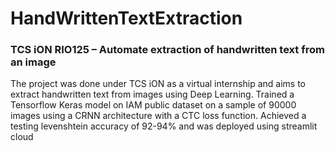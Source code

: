 # HandWrittenTextExtraction
### TCS iON RIO125 – Automate extraction of handwritten text from an image

The project was done under TCS iON as a virtual internship and aims to extract handwritten text from images using Deep Learning. Trained a Tensorflow Keras model on IAM public  dataset on a sample of 90000 images using a CRNN architecture with a CTC loss function. Achieved a testing levenshtein accuracy of 92-94% and was deployed using streamlit cloud
